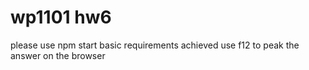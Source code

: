 # wp1101 hw6

please use npm start
basic requirements achieved
use f12 to peak the answer on the browser
